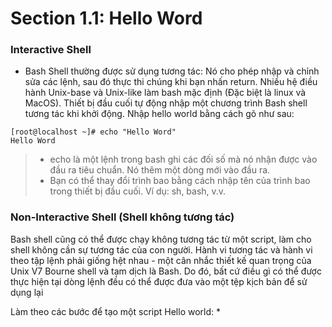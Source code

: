 # Section 1.1: Hello Word
### Interactive Shell
* Bash Shell thường được sử dụng tương tác: Nó cho phép nhập và chỉnh sửa các lệnh, sau đó thực thi chúng khi bạn nhấn return. Nhiều hệ điều hành Unix-base và Unix-like làm bash mặc định (Đặc biệt là linux và MacOS). Thiết bị đầu cuối tự động nhập một chương trình Bash shell tương tác khi khởi động. Nhập hello world bằng cách gõ như sau:
```
[root@localhost ~]# echo "Hello Word"
Hello Word
```
  > * echo là một lệnh trong bash ghi các đối số mà nó nhận được vào đầu ra tiêu chuẩn. Nó thêm một dòng mới vào đầu ra.
  > * Bạn có thể thay đổi trình bao bằng cách nhập tên của trình bao trong thiết bị đầu cuối. Ví dụ: sh, bash, v.v.
### Non-Interactive Shell (Shell không tương tác)
Bash shell cũng có thể được chạy không tương tác từ một script, làm cho shell không cần sự tương tác của con người. Hành vi tương tác và hành vi theo tập lệnh phải giống hệt nhau - một cân nhắc thiết kế quan trọng của Unix V7 Bourne shell và tạm dịch là Bash. Do đó, bất cứ điều gì có thể được thực hiện tại dòng lệnh đều có thể được đưa vào một tệp kịch bản để sử dụng lại

Làm theo các bước để tạo một script Hello world:
* 